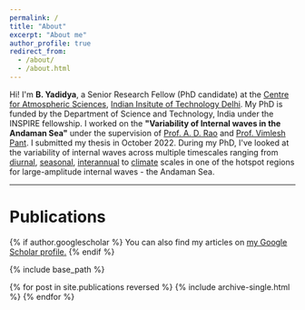 ```yaml
---
permalink: /
title: "About"
excerpt: "About me"
author_profile: true
redirect_from: 
  - /about/
  - /about.html
---
```


Hi!
I'm **B. Yadidya**, a Senior Research Fellow (PhD candidate) at the [Centre for Atmospheric Sciences](https://cas.iitd.ac.in/), [Indian Insitute of Technology Delhi](https://home.iitd.ac.in/).
My PhD is funded by the Department of Science and Technology, India under the INSPIRE fellowship. 
I worked on the **"Variability of Internal waves in the Andaman Sea"** under the supervision of [Prof. A. D. Rao](https://web.iitd.ac.in/~adrao/) and [Prof. Vimlesh Pant](https://web.iitd.ac.in/~vimlesh/). I submitted my thesis in October 2022. 
During my PhD, I've looked at the variability of internal waves across multiple timescales ranging from [diurnal](https://www.nature.com/articles/s41598-021-90426-w), [seasonal](https://agupubs.onlinelibrary.wiley.com/doi/10.1029/2021JC018321), [interannual](https://www.nature.com/articles/s41598-022-15301-8) to [climate](https://www.nature.com/articles/s43247-022-00574-8) scales in one of the hotspot regions for large-amplitude internal waves - the Andaman Sea. 


<!-- --- -->
<!-- <span style="color:red"> **I'm currently looking for a post-doc position** </span> -->


---

# Publications

{% if author.googlescholar %}
  You can also find my articles on <u><a href="{{author.googlescholar}}">my Google Scholar profile</a>.</u>
{% endif %}

{% include base_path %}

{% for post in site.publications reversed %}
  {% include archive-single.html %}
{% endfor %}